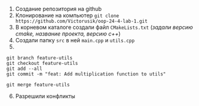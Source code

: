 1) Создание репозитория на github 
2) Клонирование на компьютер `git clone https://github.com/Victorusik/oop-24-4-lab-1.git`
3) В корневом каталоге создали файл `CMakeLists.txt` (*задали версию cmake, название проекта, версию c++*)
4) Создали папку `src` в ней `main.cpp` и `utils.cpp`
5) 
```
git branch feature-utils
git checkout feature-utils	
git add --all
git commit -m "feat: Add multiplication function to utils"

git merge feature-utils
```
6) Разрешили конфликты

